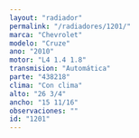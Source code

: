 ```yaml
---
layout: "radiador"
permalink: "/radiadores/1201/"
marca: "Chevrolet"
modelo: "Cruze"
ano: "2010"
motor: "L4 1.4 1.8"
transmision: "Automática"
parte: "438218"
clima: "Con clima"
alto: "26 3/4"
ancho: "15 11/16"
observaciones: ""
id: "1201"
---
```


